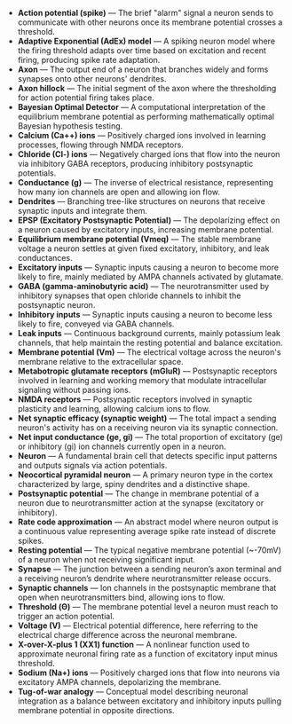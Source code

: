 - **Action potential (spike)** — The brief "alarm" signal a neuron sends to communicate with other neurons once its membrane potential crosses a threshold.
- **Adaptive Exponential (AdEx) model** — A spiking neuron model where the firing threshold adapts over time based on excitation and recent firing, producing spike rate adaptation.
- **Axon** — The output end of a neuron that branches widely and forms synapses onto other neurons' dendrites.
- **Axon hillock** — The initial segment of the axon where the thresholding for action potential firing takes place.
- **Bayesian Optimal Detector** — A computational interpretation of the equilibrium membrane potential as performing mathematically optimal Bayesian hypothesis testing.
- **Calcium (Ca++) ions** — Positively charged ions involved in learning processes, flowing through NMDA receptors.
- **Chloride (Cl-) ions** — Negatively charged ions that flow into the neuron via inhibitory GABA receptors, producing inhibitory postsynaptic potentials.
- **Conductance (g)** — The inverse of electrical resistance, representing how many ion channels are open and allowing ion flow.
- **Dendrites** — Branching tree-like structures on neurons that receive synaptic inputs and integrate them.
- **EPSP (Excitatory Postsynaptic Potential)** — The depolarizing effect on a neuron caused by excitatory inputs, increasing membrane potential.
- **Equilibrium membrane potential (Vmeq)** — The stable membrane voltage a neuron settles at given fixed excitatory, inhibitory, and leak conductances.
- **Excitatory inputs** — Synaptic inputs causing a neuron to become more likely to fire, mainly mediated by AMPA channels activated by glutamate.
- **GABA (gamma-aminobutyric acid)** — The neurotransmitter used by inhibitory synapses that open chloride channels to inhibit the postsynaptic neuron.
- **Inhibitory inputs** — Synaptic inputs causing a neuron to become less likely to fire, conveyed via GABA channels.
- **Leak inputs** — Continuous background currents, mainly potassium leak channels, that help maintain the resting potential and balance excitation.
- **Membrane potential (Vm)** — The electrical voltage across the neuron's membrane relative to the extracellular space.
- **Metabotropic glutamate receptors (mGluR)** — Postsynaptic receptors involved in learning and working memory that modulate intracellular signaling without passing ions.
- **NMDA receptors** — Postsynaptic receptors involved in synaptic plasticity and learning, allowing calcium ions to flow.
- **Net synaptic efficacy (synaptic weight)** — The total impact a sending neuron's activity has on a receiving neuron via its synaptic connection.
- **Net input conductance (ge, gi)** — The total proportion of excitatory (ge) or inhibitory (gi) ion channels currently open in a neuron.
- **Neuron** — A fundamental brain cell that detects specific input patterns and outputs signals via action potentials.
- **Neocortical pyramidal neuron** — A primary neuron type in the cortex characterized by large, spiny dendrites and a distinctive shape.
- **Postsynaptic potential** — The change in membrane potential of a neuron due to neurotransmitter action at the synapse (excitatory or inhibitory).
- **Rate code approximation** — An abstract model where neuron output is a continuous value representing average spike rate instead of discrete spikes.
- **Resting potential** — The typical negative membrane potential (~-70mV) of a neuron when not receiving significant input.
- **Synapse** — The junction between a sending neuron’s axon terminal and a receiving neuron’s dendrite where neurotransmitter release occurs.
- **Synaptic channels** — Ion channels in the postsynaptic membrane that open when neurotransmitters bind, allowing ions to flow.
- **Threshold (Θ)** — The membrane potential level a neuron must reach to trigger an action potential.
- **Voltage (V)** — Electrical potential difference, here referring to the electrical charge difference across the neuronal membrane.
- **X-over-X-plus 1 (XX1) function** — A nonlinear function used to approximate neuronal firing rate as a function of excitatory input minus threshold.
- **Sodium (Na+) ions** — Positively charged ions that flow into neurons via excitatory AMPA channels, depolarizing the membrane.
- **Tug-of-war analogy** — Conceptual model describing neuronal integration as a balance between excitatory and inhibitory inputs pulling membrane potential in opposite directions.
